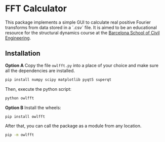 # FFT Calculator

This package implements a simple GUI to calculate real positive Fourier transforms from data stored in a ´.csv´ file. It is aimed to be an educational resource for the structural dynamics course at the [Barcelona School of Civil Engineering](https://camins.upc.edu/en).

## Installation

**Option A** Copy the file `owlfft.py` into a place of your choice and make sure all the dependencies are installed.
```sh
pip install numpy scipy matplotlib pyqt5 superqt
```
Then, execute the python script:
```sh
python owlfft
```

**Option B** Install the wheels:
```sh
pip install owlfft
```
After that, you can call the package as a module from any location.
```sh
pip -m owlfft
```
